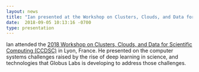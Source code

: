 ```yaml
---
layout: news
title: "Ian presented at the Workshop on Clusters, Clouds, and Data for Scientific Computing"
date:  2018-09-05 10:13:16 -0700
type: presentation
---
```


Ian attended the [2018 Workshop on Clusters, Clouds, and Data for Scientific Computing (CCDSC)](http://www.netlib.org/utk/people/JackDongarra/CCDSC-2018/) in Lyon, France. He presented on the computer systems challenges raised by the rise of deep learning in science, and technologies that Globus Labs is developing to address those challenges.
